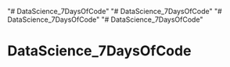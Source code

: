 "# DataScience_7DaysOfCode" 
"# DataScience_7DaysOfCode" 
"# DataScience_7DaysOfCode" 
"# DataScience_7DaysOfCode" 
# DataScience_7DaysOfCode
